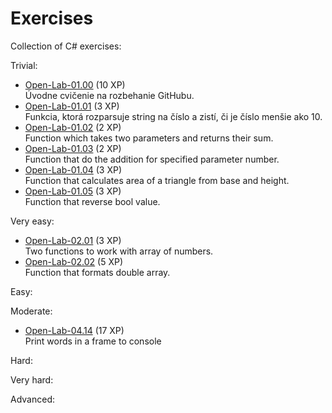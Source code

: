 # Exercises
Collection of C# exercises:

Trivial:
* [Open-Lab-01.00](https://github.com/AppsLab2019/Open-Lab-01.00) (10 XP)  
   Úvodne cvičenie na rozbehanie GitHubu.
* [Open-Lab-01.01](https://github.com/AppsLab2019/Open-Lab-01.01) (3 XP)  
  Funkcia, ktorá rozparsuje string na číslo a zistí, či je číslo menšie ako 10.
* [Open-Lab-01.02](https://github.com/AppsLab2019/Open-Lab-01.02) (2 XP)  
  Function which takes two parameters and returns their sum.
* [Open-Lab-01.03](https://github.com/AppsLab2019/Open-Lab-01.03) (2 XP)  
  Function that do the addition for specified parameter number.
* [Open-Lab-01.04](https://github.com/AppsLab2019/Open-Lab-01.04) (3 XP)  
  Function that calculates area of a triangle from base and height.
* [Open-Lab-01.05](https://github.com/AppsLab2019/Open-Lab-01.05) (3 XP)   
  Function that reverse bool value.

Very easy:
* [Open-Lab-02.01](https://github.com/AppsLab2019/Open-Lab-02.01) (3 XP)   
  Two functions to work with array of numbers.
* [Open-Lab-02.02](https://github.com/AppsLab2019/Open-Lab-02.02) (5 XP)  
  Function that formats double array.

Easy:

Moderate:
* [Open-Lab-04.14](https://github.com/AppsLab2019/Open-Lab-04.14) (17 XP)  
  Print words in a frame to console

Hard:

Very hard:

Advanced:
